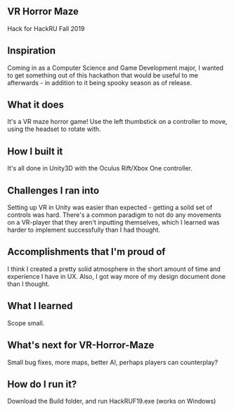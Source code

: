 ## VR Horror Maze
Hack for HackRU Fall 2019

## Inspiration
Coming in as a Computer Science and Game Development major, I wanted to get something out of this hackathon that would be useful to me afterwards - in addition to it being spooky season as of release.

## What it does
It's a VR maze horror game! Use the left thumbstick on a controller to move, using the headset to rotate with.

## How I built it
It's all done in Unity3D with the Oculus Rift/Xbox One controller.

## Challenges I ran into
Setting up VR in Unity was easier than expected - getting a solid set of controls was hard. There's a common paradigm to not do any movements on a VR-player that they aren't inputting themselves, which I learned was harder to implement successfully than I had thought.

## Accomplishments that I'm proud of
I think I created a pretty solid atmosphere in the short amount of time and experience I have in UX. Also, I got way more of my design document done than I thought.

## What I learned
Scope small. 

## What's next for VR-Horror-Maze
Small bug fixes, more maps, better AI, perhaps players can counterplay?

## How do I run it?
Download the Build folder, and run HackRUF19.exe (works on Windows)
